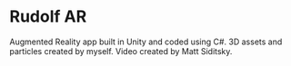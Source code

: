 # Rudolf AR

Augmented Reality app built in Unity and coded using C#. 3D assets and particles created by myself. Video created by Matt Siditsky.
